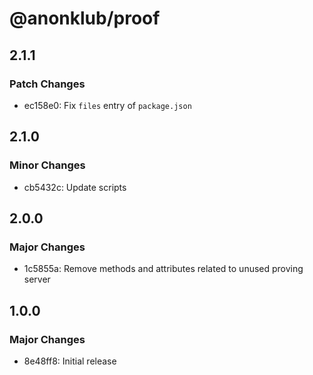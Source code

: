 # @anonklub/proof

## 2.1.1

### Patch Changes

- ec158e0: Fix `files` entry of `package.json`

## 2.1.0

### Minor Changes

- cb5432c: Update scripts

## 2.0.0

### Major Changes

- 1c5855a: Remove methods and attributes related to unused proving server

## 1.0.0

### Major Changes

- 8e48ff8: Initial release
